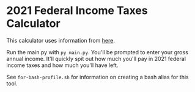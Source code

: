 # 2021 Federal Income Taxes Calculator

This calculator uses information from [here](https://www.irs.gov/newsroom/irs-provides-tax-inflation-adjustments-for-tax-year-2021).

Run the main.py with `py main.py`. You'll be prompted to enter your gross annual income. It'll quickly spit out how much you'll pay in 2021 federal income taxes and how much you'll have left.

See `for-bash-profile.sh` for information on creating a bash alias for this tool.